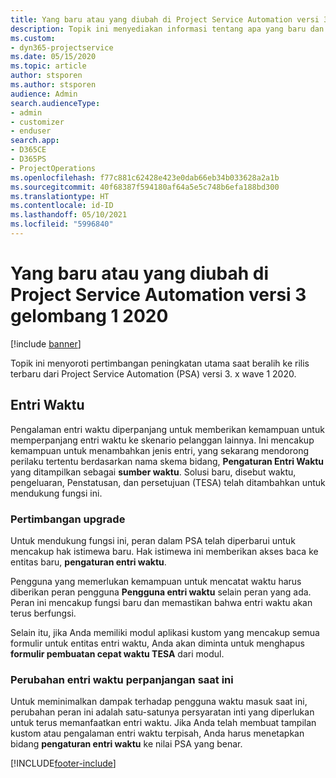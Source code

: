 ```yaml
---
title: Yang baru atau yang diubah di Project Service Automation versi 3.x gelombang 1 2020
description: Topik ini menyediakan informasi tentang apa yang baru dan diubah dalam Project Service Automation versi 3 gelombang 1 2020.
ms.custom:
- dyn365-projectservice
ms.date: 05/15/2020
ms.topic: article
author: stsporen
ms.author: stsporen
audience: Admin
search.audienceType:
- admin
- customizer
- enduser
search.app:
- D365CE
- D365PS
- ProjectOperations
ms.openlocfilehash: f77c881c62428e423e0dab66eb34b033628a2a1b
ms.sourcegitcommit: 40f68387f594180af64a5e5c748b6efa188bd300
ms.translationtype: HT
ms.contentlocale: id-ID
ms.lasthandoff: 05/10/2021
ms.locfileid: "5996840"
---
```

# <a name="whats-new-or-changed-in-project-service-automation-version-3-wave-1-2020"></a>Yang baru atau yang diubah di Project Service Automation versi 3 gelombang 1 2020

[!include [banner](../includes/psa-now-project-operations.md)]

Topik ini menyoroti pertimbangan peningkatan utama saat beralih ke rilis terbaru dari Project Service Automation (PSA) versi 3. x wave 1 2020.

## <a name="time-entry"></a>Entri Waktu
Pengalaman entri waktu diperpanjang untuk memberikan kemampuan untuk memperpanjang entri waktu ke skenario pelanggan lainnya. Ini mencakup kemampuan untuk menambahkan jenis entri, yang sekarang mendorong perilaku tertentu berdasarkan nama skema bidang, **Pengaturan Entri Waktu** yang ditampilkan sebagai **sumber waktu**. Solusi baru, disebut waktu, pengeluaran, Penstatusan, dan persetujuan (TESA) telah ditambahkan untuk mendukung fungsi ini.

### <a name="upgrade-consideration"></a>Pertimbangan upgrade
Untuk mendukung fungsi ini, peran dalam PSA telah diperbarui untuk mencakup hak istimewa baru. Hak istimewa ini memberikan akses baca ke entitas baru, **pengaturan entri waktu**.

Pengguna yang memerlukan kemampuan untuk mencatat waktu harus diberikan peran pengguna **Pengguna entri waktu** selain peran yang ada. Peran ini mencakup fungsi baru dan memastikan bahwa entri waktu akan terus berfungsi.

Selain itu, jika Anda memiliki modul aplikasi kustom yang mencakup semua formulir untuk entitas entri waktu, Anda akan diminta untuk menghapus **formulir pembuatan cepat waktu TESA** dari modul.

### <a name="currently-extended-time-entry-changes"></a>Perubahan entri waktu perpanjangan saat ini
Untuk meminimalkan dampak terhadap pengguna waktu masuk saat ini, perubahan peran ini adalah satu-satunya persyaratan inti yang diperlukan untuk terus memanfaatkan entri waktu. Jika Anda telah membuat tampilan kustom atau pengalaman entri waktu terpisah, Anda harus menetapkan bidang **pengaturan entri waktu** ke nilai PSA yang benar.


[!INCLUDE[footer-include](../includes/footer-banner.md)]